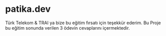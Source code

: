 # patika.dev

Türk Telekom & TRAI ya bize bu eğitim fırsatı için teşekkür ederim. Bu Proje bu eğitim sonunda verilen 3 ödevin cevaplarını içermektedir.

